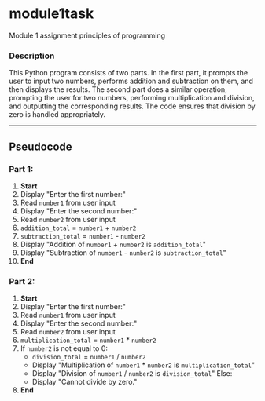 # module1task
Module 1 assignment principles of programming

### Description
This Python program consists of two parts. In the first part, it prompts the user to input two numbers, performs addition and subtraction on them, and then displays the results. The second part does a similar operation, prompting the user for two numbers, performing multiplication and division, and outputting the corresponding results. The code ensures that division by zero is handled appropriately.

---

## Pseudocode

### Part 1:
1. **Start**
2. Display "Enter the first number:"
3. Read `number1` from user input
4. Display "Enter the second number:"
5. Read `number2` from user input
6. `addition_total` = `number1` + `number2`
7. `subtraction_total` = `number1` - `number2`
8. Display "Addition of `number1` + `number2` is `addition_total`"
9. Display "Subtraction of `number1` - `number2` is `subtraction_total`"
10. **End**

### Part 2:
1. **Start**
2. Display "Enter the first number:"
3. Read `number1` from user input
4. Display "Enter the second number:"
5. Read `number2` from user input
6. `multiplication_total` = `number1` * `number2`
7. If `number2` is not equal to 0:
   - `division_total` = `number1` / `number2`
   - Display "Multiplication of `number1` * `number2` is `multiplication_total`"
   - Display "Division of `number1` / `number2` is `division_total`"
   Else:
   - Display "Cannot divide by zero."
8. **End**
